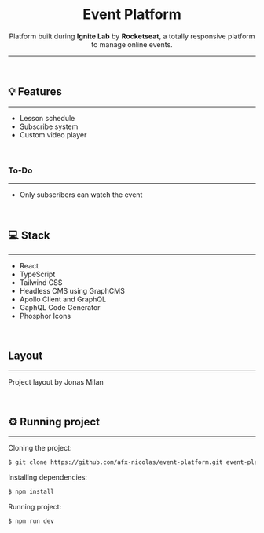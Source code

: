 <h1 align="center">Event Platform</h1>

<p align="center">
	Platform built during <b>Ignite Lab</b> by <b>Rocketseat</b>, a totally responsive platform to manage online events.
</p>
<hr>

<br>

<h2>💡 Features</h2>
<hr>

<ul>
	<li>Lesson schedule</li>
	<li>Subscribe system</li>
	<li>Custom video player</li>
</ul>

<br>

<h3>To-Do</h3>
<hr>

<ul>
	<li>Only subscribers can watch the event</li>
</ul>

<br>

<h2>💻 Stack</h2>
<hr>

<ul>
	<li>React</li>
	<li>TypeScript</li>
	<li>Tailwind CSS</li>
	<li>Headless CMS using GraphCMS</li>
	<li>Apollo Client and GraphQL</li>
	<li>GaphQL Code Generator</li>
	<li>Phosphor Icons</li>
</ul>

<br>

<h2>Layout</h2>
<hr>

<p>Project layout by Jonas Milan</p>

<br>

<h2>⚙ Running project</h2>
<hr>

<p>Cloning the project:</p>

```sh
$ git clone https://github.com/afx-nicolas/event-platform.git event-platform && cd event-platform
```

<p>Installing dependencies:</p>

```sh
$ npm install
```

<p>Running project:</p>

```sh
$ npm run dev
```
